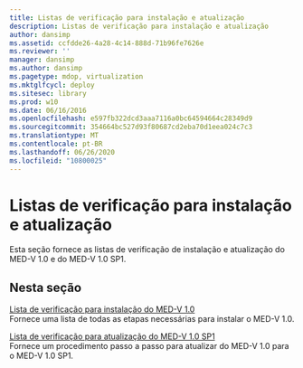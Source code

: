 ```yaml
---
title: Listas de verificação para instalação e atualização
description: Listas de verificação para instalação e atualização
author: dansimp
ms.assetid: ccfdde26-4a28-4c14-888d-71b96fe7626e
ms.reviewer: ''
manager: dansimp
ms.author: dansimp
ms.pagetype: mdop, virtualization
ms.mktglfcycl: deploy
ms.sitesec: library
ms.prod: w10
ms.date: 06/16/2016
ms.openlocfilehash: e597fb322dcd3aaa7116a0bc64594664c28349d9
ms.sourcegitcommit: 354664bc527d93f80687cd2eba70d1eea024c7c3
ms.translationtype: MT
ms.contentlocale: pt-BR
ms.lasthandoff: 06/26/2020
ms.locfileid: "10800025"
---
```

# Listas de verificação para instalação e atualização


Esta seção fornece as listas de verificação de instalação e atualização do MED-V 1.0 e do MED-V 1.0 SP1.

## Nesta seção


<a href="" id="med-v-1-0-installation-checklist"></a>[Lista de verificação para instalação do MED-V 1.0](med-v-10-installation-checklist.md)  
Fornece uma lista de todas as etapas necessárias para instalar o MED-V 1.0.

<a href="" id="med-v-1-0-sp1-upgrade-checklist"></a>[Lista de verificação para atualização do MED-V 1.0 SP1](med-v-10-sp1-upgrade-checklistmedv-10-sp1.md)  
Fornece um procedimento passo a passo para atualizar do MED-V 1.0 para o MED-V 1.0 SP1.

 

 





